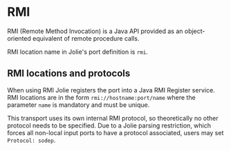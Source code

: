 # RMI

RMI \(Remote Method Invocation\) is a Java API provided as an object-oriented equivalent of remote procedure calls.

RMI location name in Jolie's port definition is `rmi`.

## RMI locations and protocols

When using RMI Jolie registers the port into a Java RMI Register service. RMI locations are in the form `rmi://hostname:port/name` where the parameter `name` is mandatory and must be unique.

This transport uses its own internal RMI protocol, so theoretically no other protocol needs to be specified. Due to a Jolie parsing restriction, which forces all non-local input ports to have a protocol associated, users may set `Protocol: sodep`.
